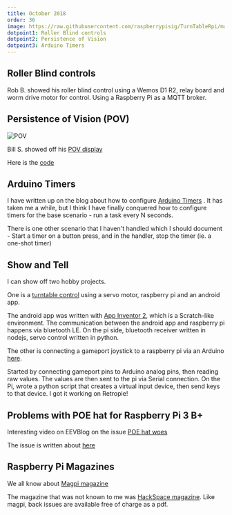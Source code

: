```yaml
---
title: October 2018
order: 36
image: https://raw.githubusercontent.com/raspberrypisig/TurnTableRpi/master/IMG_20181007_172733.jpg
dotpoint1: Roller Blind controls 
dotpoint2: Persistence of Vision
dotpoint3: Arduino Timers
---
```


## Roller Blind controls
Rob B. showed his roller blind control using a Wemos D1 R2, relay board and worm drive motor for control. Using a Raspberry Pi as a MQTT broker.

## Persistence of Vision (POV)
![POV](https://github.com/raspberrypisig/raspberrypisig.github.io/raw/master/assets/images/pov_bb.jpg)

Bill S. showed off his [POV display](https://www.instructables.com/id/ATtiny8545-POV-Display/)

Here is the [code](https://gist.github.com/raspberrypisig/1fc25576deed3600add3d903721fb12f)

## Arduino Timers
I have written up on the blog about how to configure [Arduino Timers](https://raspberrypisig.github.io/blog/arduino/2018/09/30/arduino-timers/) . It has taken me a while, but I think I have finally conquered how to configure timers for the base scenario - run a task every N seconds.

There is one other scenario that I haven't handled which I should document - Start a timer on a button press, and in the handler, stop the timer (ie. a one-shot timer)

## Show and Tell
I can show off two hobby projects. 

One is a [turntable control](https://github.com/raspberrypisig/TurnTableRpi) using a servo motor, raspberry pi and an android app.

The android app was written with [App Inventor 2](https://ai2.appinventor.mit.edu), which is a Scratch-like environment. The communication between the android app and raspberry pi happens via bluetooth LE. On the pi side, bluetooth receiver written in nodejs, servo control written in python.

The other is connecting a gameport joystick to a raspberry pi via an Arduino [here](https://github.com/raspberrypisig/gameport-joystick-arduino-rpi).

Started by connecting gameport pins to Arduino analog pins, then reading raw values. The values are then sent to the pi via
Serial connection. On the Pi, wrote a python script that creates a virtual input device, then send keys to that device. I got it working on Retropie!


## Problems with POE hat for Raspberry Pi 3 B+

Interesting video on EEVBlog on the issue [POE hat woes](https://www.youtube.com/watch?v=Tpvjo6wDFUA)

The issue is written about [here](https://www.theregister.co.uk/2018/09/11/raspberry_pi_poe_hat_issue/)

## Raspberry Pi Magazines

We all know about [Magpi magazine](https://www.raspberrypi.org/magpi/) 

The magazine that was not known to me was [HackSpace magazine](https://hackspace.raspberrypi.org/). Like magpi, back issues are available free of charge as a pdf.
